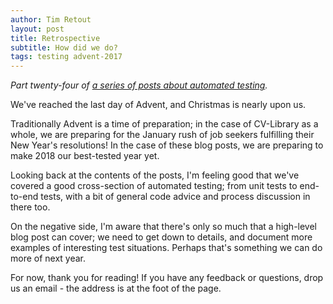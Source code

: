 ```yaml
---
author: Tim Retout
layout: post
title: Retrospective
subtitle: How did we do?
tags: testing advent-2017
---
```


*Part twenty-four of [a series of posts about automated
 testing](https://tech-blog.cv-library.co.uk/tags/#advent-2017-ref).*

We've reached the last day of Advent, and Christmas is nearly upon us.

Traditionally Advent is a time of preparation; in the case of
CV-Library as a whole, we are preparing for the January rush of job
seekers fulfilling their New Year's resolutions!  In the case of these
blog posts, we are preparing to make 2018 our best-tested year yet.

Looking back at the contents of the posts, I'm feeling good that we've
covered a good cross-section of automated testing; from unit tests to
end-to-end tests, with a bit of general code advice and process
discussion in there too.

On the negative side, I'm aware that there's only so much that a
high-level blog post can cover; we need to get down to details, and
document more examples of interesting test situations.  Perhaps that's
something we can do more of next year.

For now, thank you for reading!  If you have any feedback or
questions, drop us an email - the address is at the foot of the page.
